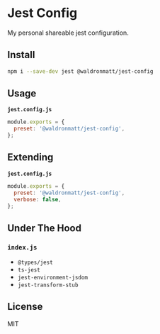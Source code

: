 # Jest Config

My personal shareable jest configuration.

## Install

```bash
npm i --save-dev jest @waldronmatt/jest-config
```

## Usage

**`jest.config.js`**

```js
module.exports = {
  preset: '@waldronmatt/jest-config',
};
```

## Extending

**`jest.config.js`**

```js
module.exports = {
  preset: '@waldronmatt/jest-config',
  verbose: false,
};
```

## Under The Hood

### `index.js`

- `@types/jest`
- `ts-jest`
- `jest-environment-jsdom`
- `jest-transform-stub`

## License

MIT
